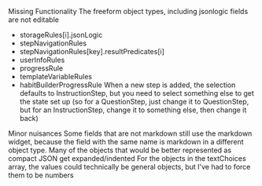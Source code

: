 Missing Functionality
The freeform object types, including jsonlogic fields are not editable 
 - storageRules[i].jsonLogic
 - stepNavigationRules
 - stepNavigationRules[key].resultPredicates[i]
 - userInfoRules
 - progressRule
 - templateVariableRules
 - habitBuilderProgressRule
When a new step is added, the selection defaults to InstructionStep, but you need to select something else to get the state set up (so for a QuestionStep, just change it to QuestionStep, but for an InstructionStep, change it to something else, then change it back)

Minor nuisances
Some fields that are not markdown still use the markdown widget, because the field with the same name is markdown in a different object type.
Many of the objects that would be better represented as compact JSON get expanded/indented
For the objects in the textChoices array, the values could technically be general objects, but I've had to force them to be numbers